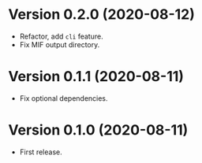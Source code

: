 # Version 0.2.0 (2020-08-12)

  * Refactor, add `cli` feature.
  * Fix MIF output directory.

# Version 0.1.1 (2020-08-11)

  * Fix optional dependencies.

# Version 0.1.0 (2020-08-11)

  * First release.
